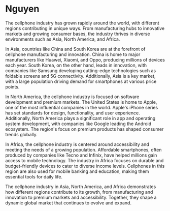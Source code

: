 # Nguyen
The cellphone industry has grown rapidly around the world, with different regions contributing in unique ways. From manufacturing hubs to innovative markets and growing consumer bases, the industry thrives in diverse environments such as Asia, North America, and Africa.

In Asia, countries like China and South Korea are at the forefront of cellphone manufacturing and innovation. China is home to major manufacturers like Huawei, Xiaomi, and Oppo, producing millions of devices each year. South Korea, on the other hand, leads in innovation, with companies like Samsung developing cutting-edge technologies such as foldable screens and 5G connectivity. Additionally, Asia is a key market, with a large population driving demand for smartphones at various price points.

In North America, the cellphone industry is focused on software development and premium markets. The United States is home to Apple, one of the most influential companies in the world. Apple's iPhone series has set standards for design, functionality, and user experience. Additionally, North America plays a significant role in app and operating system development, with companies like Google leading the Android ecosystem. The region's focus on premium products has shaped consumer trends globally.

In Africa, the cellphone industry is centered around accessibility and meeting the needs of a growing population. Affordable smartphones, often produced by companies like Tecno and Infinix, have helped millions gain access to mobile technology. The industry in Africa focuses on durable and budget-friendly devices to cater to diverse income levels. Cellphones in this region are also used for mobile banking and education, making them essential tools for daily life.

The cellphone industry in Asia, North America, and Africa demonstrates how different regions contribute to its growth, from manufacturing and innovation to premium markets and accessibility. Together, they shape a dynamic global market that continues to evolve and expand.
